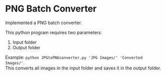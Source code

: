# PNG Batch Converter
Implemented a PNG batch converter.

This python program requires two parameters:
1) Input folder
2) Output folder
   
Example: `python JPGtoPNGconverter.py 'JPG Images/' 'Converted Images/'`.\
This converts all images in the input folder and saves it in the output folder. 
